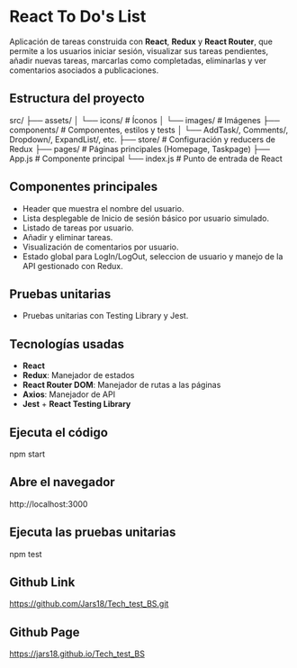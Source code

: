 # React To Do's List
Aplicación de tareas construida con **React**, **Redux** y **React Router**, que permite a los usuarios iniciar sesión, visualizar sus tareas pendientes, añadir nuevas tareas, marcarlas como completadas, eliminarlas y ver comentarios asociados a publicaciones.

## Estructura del proyecto
src/
├── assets/ 
│   └── icons/          # Íconos
│   └── images/         # Imágenes
├── components/         # Componentes, estilos y tests
│   └── AddTask/, Comments/, Dropdown/, ExpandList/, etc.
├── store/              # Configuración y reducers de Redux
├── pages/              # Páginas principales (Homepage, Taskpage)
├── App.js              # Componente principal
└── index.js            # Punto de entrada de React

## Componentes principales
- Header que muestra el nombre del usuario.
- Lista desplegable de Inicio de sesión básico por usuario simulado.
- Listado de tareas por usuario.
- Añadir y eliminar tareas.
- Visualización de comentarios por usuario.
- Estado global para LogIn/LogOut, seleccion de usuario y manejo de la API gestionado con Redux.

## Pruebas unitarias
- Pruebas unitarias con Testing Library y Jest.

## Tecnologías usadas

- **React** 
- **Redux**: Manejador de estados
- **React Router DOM**: Manejador de rutas a las páginas
- **Axios**: Manejador de API
- **Jest** + **React Testing Library**

## Ejecuta el código
npm start
## Abre el navegador
http://localhost:3000
## Ejecuta las pruebas unitarias
npm test

## Github Link
https://github.com/Jars18/Tech_test_BS.git
## Github Page
https://jars18.github.io/Tech_test_BS
